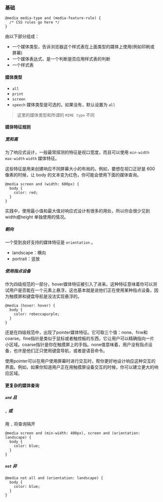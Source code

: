 ### 基础
```
@media media-type and (media-feature-rule) {
  /* CSS rules go here */
}
```

由以下部分组成：
- 一个媒体类型，告诉浏览器这个样式表在上面类型的媒体上使用(例如印刷或屏幕)
- 一个媒体表达式，是一个判断是否应用样式表的判断
- 一个样式表

#### 媒体类型
- `all`
- `print`
- `screen`
- `speech`
媒体类型是可选的，如果没有，默认设置为 `all`

> 这里的媒体类型和所谓的 `MIME type` 不同

#### 媒体特征规则
##### 宽和高
为了响应式设计，一般最常探测的特征是视口宽度，而且可以使用 `min-width` `max-width` `width` 媒体特征。

这些特征是用来创建响应不同屏幕大小的布局的。例如，要想在视口正好是 600 像素的时候，让 body 的文本变为红色，你可能会使用下面的媒体查询。
```
@media screen and (width: 600px) {
  body {
    color: red;
  }
}
```
实践中，使用最小值和最大值对响应式设计有很多的用处，所以你会很少见到width或height 单独使用的情况。

##### 朝向
一个受到良好支持的媒体特征是 `orientation` 。
- landscape：横向
- portrait：竖放

##### 使用指点设备
作为四级规范的一部分，hover媒体特征被引入了进来。这种特征意味着你可以测试用户是否能在一个元素上悬浮，这也基本就是说他们正在使用某种指点设备，因为触摸屏和键盘导航是没法实现悬浮的。
```
@media (hover: hover) {
  body {
    color: rebeccapurple;
  }
}
```

还是在四级规范中，出现了pointer媒体特征。它可取三个值：none、fine和coarse。fine指针是类似于鼠标或者触控板的东西，它让用户可以精确指向一片小区域。coarse指针是你在触摸屏上的手指。none值意味着，用户没有指点设备，也许是他们正只使用键盘导航，或者是语音命令。

使用pointer可以在用户使用屏幕时进行交互时，帮你更好地设计响应这种交互的界面。例如，如果你知道用户正在用触摸屏设备交互的时候，你可以建立更大的响应区域。

#### 更复杂的媒体查询
##### `and` 且
##### `,` 或
用 `,` 将查询隔开
```
@media screen and (min-width: 400px), screen and (orientation: landscape) {
  body {
    color: blue;
  }
}
```
##### `not` 非
```
@media not all and (orientation: landscape) {
  body {
    color: blue;
  }
}
```

